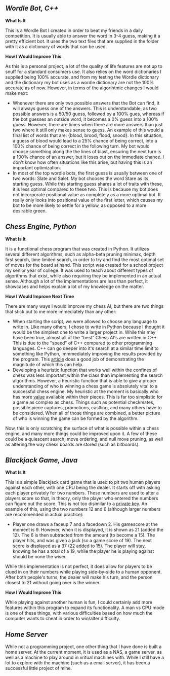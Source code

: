 ## _Wordle Bot, C++_

**What Is It**

This is a Wordle Bot I created in order to beat my friends in a daily competition. It is usually able to answer the word in 3-4 guess, making it a pretty efficient bot. It uses the two text files that are supplied in the folder with it as a dictionary of words that can be used.

**How I Would Improve This**

As this is a personal project, a lot of the quality of life features are not up to snuff for a standard consumers use. It also relies on the word dictionaries I supplied being 100% accurate, and from my testing the Wordle dictionary and the dictionary my bot uses as a wordle dictionary are not the 100% accurate as of now. However, in terms of the algorihtmic changes I would make next:
- Whenever there are only two possible answers that the Bot can find, it will always guess one of the answers. This is understandable, as two possible answers is a 50/50 guess, followed by a 100% gues, whereas if the bot guesses an outside word, it becomes a 0% guess into a 100% guess. However, there are times when there are more answers than just two where it still only makes sense to guess. An example of this would a final list of words that are: {blood, brood, flood, snood}. In this situation, a guess of blood would lead to a 25% chance of being correct, into a 100% chance of being correct in the following turn. My bot would choose something along the the lines of blast, ensuring the next turn is a 100% chance of an answer, but it loses out on the immediate chance. I don't know how often situations like this arise, but having this is an important optimization.
- In most of the top wordle bots, the first guess is usually between one of two words: Slate and Salet. My bot chooses the word Stare as its starting guess. While this starting guess shares a lot of traits with these, it is less optimal compared to these two. This is because my bot does not incorporate positional value as completely as a more optimal bot. It really only looks into positional value of the first letter, which causes my bot to be more likely to settle for a yellow, as opposed to a more desirable green.

## _Chess Engine, Python_


**What Is It**

It is a functional chess program that was created in Python. It utilizes several different algorithms, such as alpha-beta pruning minimax, depth first search, time limited search,  in order to try and find the most optimal set of moves for the board at hand. This script was created for a school project my senior year of college. It was used to teach about different types of algorithms that exist, while also requiring they be implemented in an actual sense. Although a lot of the implementations are less than perfect, it showcases and helps explain a lot of my knowledge on the matter.

**How I Would Improve Next Time**

There are many ways I would improve my chess AI, but there are two things that stick out to me more immediately than any other:
- When starting the script, we were allowed to choose any language to write in. Like many others, I chose to write in Python because I thought it would be the simplest one to write a larger project in. While this may have been true, almost all of the "best" Chess AI's are written in C++. This is due to the "speed" of C++ compared to other programming languages. C++ can go deeper into it's search at a similar time limit to something like Python, immmediately improving the results provided by the program. This [article][C++Speed] does a good job of demonstrating the magnitude of which this can help.
- Developing a heuristic function that works well within the confines of chess was less important within the class than implementing the search algorithms. However, a heuristic function that is able to give a proper understanding of who is winning a chess game is absolutely vital to a successful chess engine. My heuristic at the moment is basically who has more [value][PieceValue] available within their pieces. This is far too simplistic for a game as complex as chess. Things such as potential checkmates, possible piece captures, promotions, castling, and many others have to be considered. When all of those things are combined, a better picture of who is winning the game can be formed by the algorithm.

Now, this is only scratching the surface of what is possible within a chess engine, and many more things could be improved upon it. A few of these could be a quiescent search, move ordering, and null move pruning, as well as altering the way chess boards are stored (such as bitboards).

## _Blackjack Game, Java_

**What Is It**

This is a simple Blackjack card game that is used to pit two human players against each other, with one CPU being the dealer. It starts off with asking each player privately for two numbers. These numbers are used to alter a players score so that, in theory, only the player who entered the numbers can figure out the score. This is not too disimilar to a [private key][key]. An example of this, using the two numbers 12 and 6 (although larger numbers are recommended in actual practice):
- Player one draws a faceup 7 and a facedown 2. His gamescore at the moment is 9. However, when it is displayed, it is shown as 21 (added the 12). The 6 is then subtracted from the amount (to become a 15). The player hits, and was given a jack (so a game score of 19). The next score is displayed as a 37 (22 added to 15). The player will stay, knowing he has a total of a 19, while the player he is playing against should be none the wiser.

While this implementation is not perfect, it does allow for players to be clued in on their numbers while playing side-by-side to a human opponent. After both people's turns, the dealer will make his turn, and the person closest to 21 without going over is the winner.


**How I Would Improve This**

While playing against another human is fun, I could certainly add more features within this program to expand its functionality. A man vs CPU mode is one of these things, with various difficulties based on how much the computer wants to cheat in order to win/alter difficulty.


## _Home Server_

While not a programming project, one other thing that I have done is built a home server. At the current moment, it is used as a NAS, a game server, as well as a machine to play around in vritual machines with. While I still have a lot to explore with the machine (such as a email server), it has been a successful little project of mine.


 [key]: <https://www.techtarget.com/searchsecurity/definition/private-key> 
 [C++Speed]: <https://towardsdatascience.com/how-fast-is-c-compared-to-python-978f18f474c7> 
 [PieceValue]: <https://herculeschess.com/chess-piece-numerical-values/#:~:text=Point%20Value%20Of%20The%20Chess%20Pieces%20%20,%20%205%20%202%20more%20rows%20>
 
 
